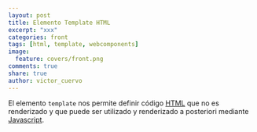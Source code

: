 ```yaml
---
layout: post
title: Elemento Template HTML
excerpt: "xxx"
categories: front
tags: [html, template, webcomponents]
image:
  feature: covers/front.png
comments: true
share: true
author: victor_cuervo
---
```


El elemento `template` nos permite definir código [HTML][HTML] que no es renderizado y que puede ser utilizado y renderizado a posteriori mediante [Javascript][Javascript].



[Javascript]: https://www.manualweb.net/javascript/
[HTML]: https://www.manualweb.net/html/
[CSS]: https://www.manualweb.net/css/
